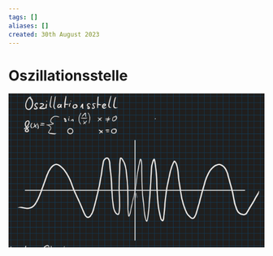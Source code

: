 ```yaml
---
tags: []
aliases: []
created: 30th August 2023
---
```


# Oszillationsstelle

![](assets/Pasted%20image%2020231030151256.png)